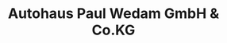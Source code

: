 ---
title: "Autohaus Paul Wedam GmbH & Co.KG"
url: /spaichingen/autohaus-paul-wedam-gmbh-und-co-kg/
shop: Autohaus
---
